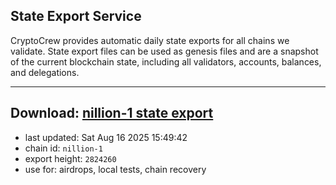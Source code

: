 ## State Export Service
CryptoCrew provides automatic daily state exports for all chains we validate. State export files can be used as genesis files and are a snapshot of the current blockchain state, including all validators, accounts, balances, and delegations.

---
**Download: [nillion-1 state export](https://ccv-s3.nbg1.your-objectstorage.com/SERVICE/nillion/nillion-1_export_2824260.json)**
---

- last updated: Sat Aug 16 2025 15:49:42
- chain id: `nillion-1`
- export height: `2824260`
- use for: airdrops, local tests, chain recovery
